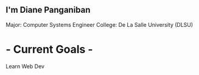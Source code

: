 ## I'm Diane Panganiban

Major:   Computer Systems Engineer
College: De La Salle University (DLSU)

# - Current Goals -
Learn Web Dev

